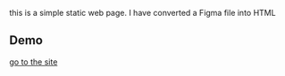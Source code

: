 this is a simple static web page. I have converted a Figma file into HTML
## Demo 
[go to the site](https://awesomeopensource.com/project/elangosundar/awesome-README-templates)

